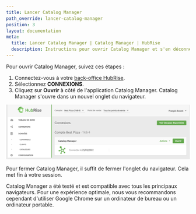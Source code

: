 ```yaml
---
title: Lancer Catalog Manager
path_override: lancer-catalog-manager
position: 3
layout: documentation
meta:
  title: Lancer Catalog Manager | Catalog Manager | HubRise
  description: Instructions pour ouvrir Catalog Manager et s'en déconnecter. Synchronisez les catalogues entre votre logiciel de caisse et vos autres applications.
---
```


Pour ouvrir Catalog Manager, suivez ces étapes :

1. Connectez-vous à votre [back-office HubRise](https://manager.hubrise.com).
2. Sélectionnez **CONNEXIONS**.
3. Cliquez sur **Ouvrir** à côté de l'application Catalog Manager. Catalog Manager s'ouvre dans un nouvel onglet du navigateur.

![Connexions Catalog Manager](./images/008-2x-connections.png)

Pour fermer Catalog Manager, il suffit de fermer l'onglet du navigateur. Cela met fin à votre session.

Catalog Manager a été testé et est compatible avec tous les principaux navigateurs. Pour une expérience optimale, nous vous recommandons cependant d'utiliser Google Chrome sur un ordinateur de bureau ou un ordinateur portable.
